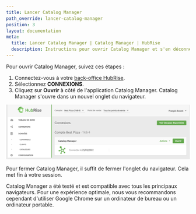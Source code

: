 ```yaml
---
title: Lancer Catalog Manager
path_override: lancer-catalog-manager
position: 3
layout: documentation
meta:
  title: Lancer Catalog Manager | Catalog Manager | HubRise
  description: Instructions pour ouvrir Catalog Manager et s'en déconnecter. Synchronisez les catalogues entre votre logiciel de caisse et vos autres applications.
---
```


Pour ouvrir Catalog Manager, suivez ces étapes :

1. Connectez-vous à votre [back-office HubRise](https://manager.hubrise.com).
2. Sélectionnez **CONNEXIONS**.
3. Cliquez sur **Ouvrir** à côté de l'application Catalog Manager. Catalog Manager s'ouvre dans un nouvel onglet du navigateur.

![Connexions Catalog Manager](./images/008-2x-connections.png)

Pour fermer Catalog Manager, il suffit de fermer l'onglet du navigateur. Cela met fin à votre session.

Catalog Manager a été testé et est compatible avec tous les principaux navigateurs. Pour une expérience optimale, nous vous recommandons cependant d'utiliser Google Chrome sur un ordinateur de bureau ou un ordinateur portable.
